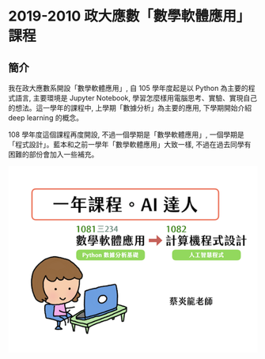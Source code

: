 # 2019-2010 政大應數「數學軟體應用」課程

## 簡介
我在政大應數系開設「數學軟體應用」, 自 105 學年度起是以 Python 為主要的程式語言, 主要環境是 Jupyter Notebook, 學習怎麼樣用電腦思考、實驗、實現自己的想法。這一學年的課程中, 上學期「數據分析」為主要的應用, 下學期開始介紹 deep learning 的概念。

108 學年度這個課程再度開設, 不過一個學期是「數學軟體應用」, 一個學期是「程式設計」。藍本和之前一學年「數學軟體應用」大致一樣, 不過在過去同學有困難的部份會加入一些補充。

![課程地圖](images/course.png)